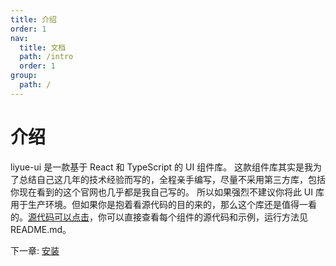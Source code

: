```yaml
---
title: 介绍
order: 1
nav:
  title: 文档
  path: /intro
  order: 1
group:
  path: /
---
```


# 介绍

liyue-ui 是一款基于 React 和 TypeScript 的 UI 组件库。
这款组件库其实是我为了总结自己这几年的技术经验而写的，全程亲手编写，尽量不采用第三方库，包括你现在看到的这个官网也几乎都是我自己写的。
所以如果强烈不建议你将此 UI 库用于生产环境。但如果你是抱着看源代码的目的来的，那么这个库还是值得一看的。[源代码可以点击](https://github.com/Gy-coder/react-new-ui-components)，你可以直接查看每个组件的源代码和示例，运行方法见 README.md。

下一章: [安装](install)
